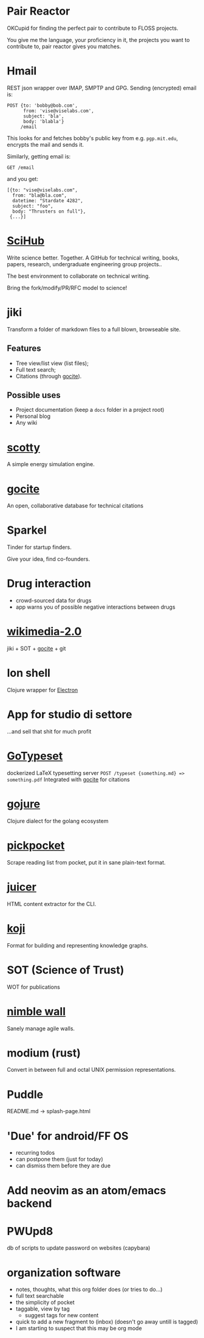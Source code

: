 # Pair Reactor

OKCupid for finding the perfect pair to contribute to FLOSS projects.

You give me the language, your proficiency in it, the projects
you want to contribute to, pair reactor gives you matches.


# Hmail

REST json wrapper over IMAP, SMPTP and GPG. Sending (encrypted) email is:
```
POST {to: 'bobby@bob.com',
      from: 'vise@viselabs.com',
      subject: 'bla',
      body: 'blabla'}
     /email
```

This looks for and fetches bobby's public key from e.g. `pgp.mit.edu`, encrypts the mail and sends it.

Similarly, getting email is:

```
GET /email
```

and you get:

```
[{to: "vise@viselabs.com",
  from: "bla@bla.com",
  datetime: "Stardate 4282",
  subject: "foo",
  body: "Thrusters on full"},
 {...}]
```


# [SciHub](./detailed/scihub.md)

Write science better. Together.
A GitHub for technical writing, books, papers, research, undergraduate engineering group projects..

The best environment to collaborate on technical writing.

Bring the fork/modify/PR/RFC model to science!


# jiki

Transform a folder of markdown files to a full blown, browseable site.

## Features
- Tree view/list view (list files);
- Full text search;
- Citations (through [gocite](./detailed/gocite.md)).

## Possible uses
- Project documentation (keep a `docs` folder in a project root)
- Personal blog
- Any wiki


# [scotty](./detailed/scotty.md)

A simple energy simulation engine.


# [gocite](./detailed/gocite.md)

An open, collaborative database for technical citations


# Sparkel

Tinder for startup finders.

Give your idea, find co-founders.


# Drug interaction

- crowd-sourced data for drugs
- app warns you of possible negative interactions between drugs


# [wikimedia-2.0](./detailed/better_wikimedia.md)

jiki + SOT + [gocite](./detailed/gocite.md) + git


# Ion shell

Clojure wrapper for [Electron](http://electron.atom.io)


# App for studio di settore

...and sell that shit for much profit


# [GoTypeset](https://github.com/vise890/gotypeset)

dockerized LaTeX typesetting server
`POST /typeset {something.md} => something.pdf`
Integrated with [gocite](./detailed/gocite.md) for citations


# [gojure](./detailed/gojure.md)

Clojure dialect for the golang ecosystem


# [pickpocket](./detailed/pickpocket.md)

Scrape reading list from pocket, put it in sane plain-text format.


# [juicer](./detailed/juicer.md)

HTML content extractor for the CLI.


# [koji](./detailed/koji.md)

Format for building and representing knowledge graphs.


# SOT (Science of Trust)

WOT for publications


# [nimble wall](./detailed/nimble_wall.md)

Sanely manage agile walls.


# modium (rust)

Convert in between full and octal UNIX permission representations.


# Puddle

README.md -> splash-page.html


# 'Due' for android/FF OS

- recurring todos
- can postpone them (just for today)
- can dismiss them before they are due


# Add neovim as an atom/emacs backend


# PWUpd8

db of scripts to update password on websites (capybara)

# organization software

- notes, thoughts, what this org folder does (or tries to do...)
- full text searchable
- the simplicity of pocket
- taggable, view by tag
  - suggest tags for new content
- quick to add a new fragment to (inbox) (doesn't go away untill is tagged)
- I am starting to suspect that this may be org mode

